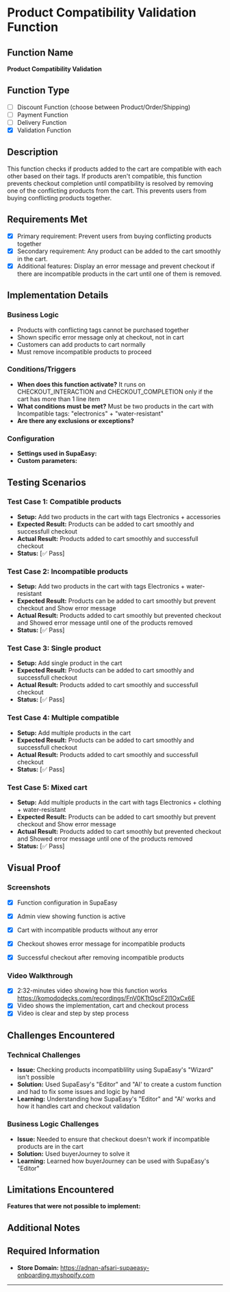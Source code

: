 # Product Compatibility Validation Function

## Function Name
**Product Compatibility Validation**

## Function Type
- [ ] Discount Function (choose between Product/Order/Shipping)
- [ ] Payment Function  
- [ ] Delivery Function
- [x] Validation Function

## Description
This function checks if products added to the cart are compatible with each other based on their tags.
If products aren't compatible, this function prevents checkout completion until compatibility is resolved by removing one of the conflicting products from the cart. This prevents users from buying conflicting products together.

## Requirements Met
- [x] Primary requirement: Prevent users from buying conflicting products together
- [x] Secondary requirement: Any product can be added to the cart smoothly in the cart.
- [x] Additional features: Display an error message and prevent checkout if there are incompatible products in the cart until one of them is removed.

## Implementation Details

### Business Logic
- Products with conflicting tags cannot be purchased together
- Shown specific error message only at checkout, not in cart
- Customers can add products to cart normally
- Must remove incompatible products to proceed

### Conditions/Triggers
- **When does this function activate?** It runs on CHECKOUT_INTERACTION and CHECKOUT_COMPLETION only if the cart has more than 1 line item
- **What conditions must be met?** Must be two products in the cart with Incompatible tags: "electronics" + "water-resistant"
- **Are there any exclusions or exceptions?**

### Configuration
- **Settings used in SupaEasy:**
- **Custom parameters:**

## Testing Scenarios

### Test Case 1: Compatible products
- **Setup:** Add two products in the cart with tags Electronics + accessories
- **Expected Result:** Products can be added to cart smoothly and successfull checkout
- **Actual Result:** Products added to cart smoothly and successfull checkout
- **Status:** [✅ Pass]

### Test Case 2: Incompatible products
- **Setup:** Add two products in the cart with tags Electronics + water-resistant 
- **Expected Result:** Products can be added to cart smoothly but prevent checkout and Show error message
- **Actual Result:** Products added to cart smoothly but prevented checkout and Showed error message until one of the products removed
- **Status:** [✅ Pass]

### Test Case 3: Single product
- **Setup:** Add single product in the cart
- **Expected Result:** Products can be added to cart smoothly and successfull checkout
- **Actual Result:** Products added to cart smoothly and successfull checkout
- **Status:** [✅ Pass]

### Test Case 4: Multiple compatible
- **Setup:** Add multiple products in the cart
- **Expected Result:** Products can be added to cart smoothly and successfull checkout
- **Actual Result:** Products added to cart smoothly and successfull checkout
- **Status:** [✅ Pass]

### Test Case 5: Mixed cart
- **Setup:** Add multiple products in the cart with tags Electronics + clothing + water-resistant
- **Expected Result:** Products can be added to cart smoothly but prevent checkout and Show error message
- **Actual Result:** Products added to cart smoothly but prevented checkout and Showed error message until one of the products removed
- **Status:** [✅ Pass]



## Visual Proof

### Screenshots
- [x] Function configuration in SupaEasy
- [x] Admin view showing function is active
- [x] Cart with incompatible products without any error
- [x] Checkout showes error message for incompatible products
- [x] Successful checkout after removing incompatible products


### Video Walkthrough
- [x] 2:32-minutes video showing how this function works https://komododecks.com/recordings/FnV0KTtOscF2l1OxCx6E
- [x] Video shows the implementation, cart and checkout process
- [x] Video is clear and step by step process

## Challenges Encountered

### Technical Challenges
- **Issue:** Checking products incompatiblility using SupaEasy's "Wizard" isn't possible
- **Solution:** Used SupaEasy's "Editor" and "AI' to create a custom function and had to fix some issues and logic by hand
- **Learning:** Understanding how SupaEasy's "Editor" and "AI' works and how it handles cart and checkout validation

### Business Logic Challenges
- **Issue:** Needed to ensure that checkout doesn't work if incompatible products are in the cart
- **Solution:** Used buyerJourney to solve it
- **Learning:** Learned how buyerJourney can be used with SupaEasy's "Editor"

## Limitations Encountered

**Features that were not possible to implement:**

## Additional Notes

## Required Information
- **Store Domain:** https://adnan-afsari-supaeasy-onboarding.myshopify.com

---
